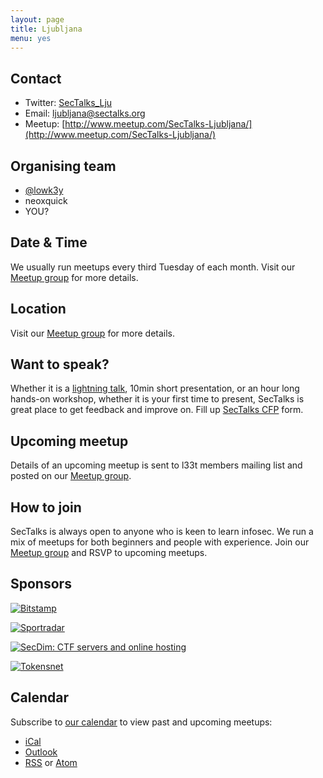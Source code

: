 ```yaml
---
layout: page
title: Ljubljana
menu: yes
---
```


## Contact

* Twitter: [SecTalks_Lju](https://twitter.com/sectalks_lju)
* Email: [ljubljana@sectalks.org](mailto:ljubljana@sectalks.org)
* Meetup: [http://www.meetup.com/SecTalks-Ljubljana/](http://www.meetup.com/SecTalks-Ljubljana/)

## Organising team

* [@lowk3y](https://twitter.com/lowk3y)
* neoxquick
* YOU?

## Date & Time

We usually run meetups every third Tuesday of each month. Visit our [Meetup group](http://www.meetup.com/SecTalks-Ljubljana/) for more details.

## Location

Visit our [Meetup group](http://www.meetup.com/SecTalks-Ljubljana/) for more details.

## Want to speak?

Whether it is a [lightning talk](https://en.wikipedia.org/wiki/Lightning_talk), 10min short presentation, or an hour long hands-on workshop, whether it is your first time to present, SecTalks is great place to get feedback and improve on.
Fill up [SecTalks CFP](http://j.mp/sectalkscfp) form.

## Upcoming meetup

Details of an upcoming meetup is sent to l33t members mailing list
and posted on our [Meetup group](http://www.meetup.com/SecTalks-Ljubljana/).

## How to join

SecTalks is always open to anyone who is keen to learn infosec.
We run a mix of meetups for both beginners and people with experience.
Join our [Meetup group](http://www.meetup.com/SecTalks-Ljubljana/) and
RSVP to upcoming meetups.


## Sponsors

<a href="https://www.bitstamp.net"
   title="Bitstamp">
    <img src="{{ site.baseurl }}/images/sponsors/Bitstamp_L.png"
         alt="Bitstamp"
         class="sponsor-med">
</a>

<a href="https://www.sportradar.com/"
   title="Sportradar">
    <img src="{{ site.baseurl }}/images/sponsors/sportradar-logo.png"
         alt="Sportradar"
         class="sponsor-med">
</a>

<a href="https://www.secdim.com/"
   title="SecDim: CTF servers and online hosting">
    <img src="{{ site.baseurl }}/images/sponsors/secdim.png"
         alt="SecDim:  CTF servers and online hosting"
         class="sponsor">
</a>

<a href="https://www.tokens.net/"
   title="Tokens.net">
    <img src="{{ site.baseurl }}/images/sponsors/tokens-logo-white.png"
         alt="Tokensnet"
         class="sponsor">
</a>


## Calendar

Subscribe to [our calendar](http://www.meetup.com/SecTalks-Ljubljana/events/) to view past and upcoming meetups:

* [iCal](webcal://www.meetup.com/SecTalks-Ljubljana/events/ical/)
* [Outlook](http://www.meetup.com/SecTalks-Ljubljana/events/ical/)
* [RSS](http://www.meetup.com/SecTalks-Ljubljana/events/rss/) or [Atom](http://www.meetup.com/SecTalks-Ljubljana/events/atom/)
